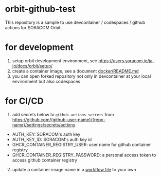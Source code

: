 # orbit-github-test

This repository is a sample to use devcontainer / codespaces / github actions for SORACOM  Orbit.

# for development 

1. setup orbit development environment, see https://users.soracom.io/ja-jp/docs/orbit/setup/
2. create a container image, see a document [docker/README.md](./docker/README.md)
3. you can open forked repository not only in  devcontainer at your local environment but also codespaces

# for CI/CD

1. add secrets below to `github actions secrets` from https://github.com/{github-user-name}/{repo-name}/settings/secrets/actions

  - AUTH_KEY: SORACOM's auth key
  - AUTH_KEY_ID: SORACOM's auth key id
  - GHCR_CONTAINER_REGISTRY_USER: user name for github container registry
  - GHCR_CONTAINER_REGISTRY_PASSWORD: a personal access token to access github container registry

2. update a container image name in a [workflow file](./github/workflows/soracom-cicd.yml) to your own